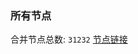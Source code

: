 ### 所有节点
合并节点总数: `31232`
[节点链接](https://github.com/qjlxg/586/raw/refs/heads/master/sub/sub_merge_base64.txt)


